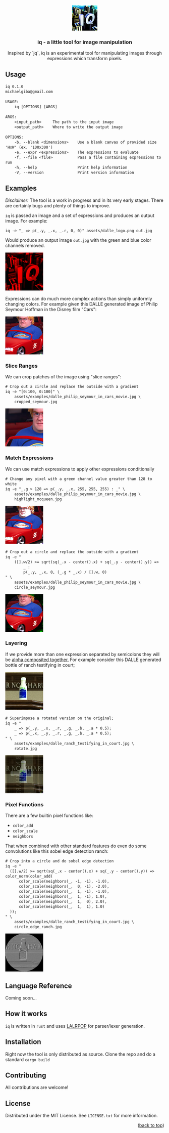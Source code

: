 
<a name="readme-top"></a>


<br />
<div align="center">
  <a href="https://github.com/michaelgiba/iq">
    <img src="assets/dalle_logo.png" alt="Logo" width="80" height="80">
  </a>

<h3 align="center">iq - a little tool for image manipulation</h3>

  <p align="center">
    Inspired by `jq`, iq is an experimental tool for manipulating images through expressions which transform pixels.
  </p>
</div>

## Usage

```
iq 0.1.0
michaelgiba@gmail.com

USAGE:
    iq [OPTIONS] [ARGS]

ARGS:
    <input_path>     The path to the input image
    <output_path>    Where to write the output image

OPTIONS:
    -b, --blank <dimensions>    Use a blank canvas of provided size 'HxW' (ex. '100x300')
    -e, --expr <expressions>    The expressions to evaluate
    -f, --file <file>           Pass a file containing expressions to run
    -h, --help                  Print help information
    -V, --version               Print version information
```


## Examples

*Disclaimer:* The tool is a work in progress and in its very early stages. There are certainly bugs and plenty of things to improve.

`iq` is passed an image and a set of expressions and produces an output image. For example:

```
iq -e "_ => p(_.y, _.x, _.r, 0, 0)" assets/dalle_logo.png out.jpg
```

Would produce an output image `out.jpg` with the green and blue color channels removed.

<a href="https://github.com/michaelgiba/iq">
<img src="assets/examples/ex1_dalle_red.jpg" alt="Logo" width="120" height="120">
</a>


Expressions can do much more complex actions than simply uniformly changing colors. For example given this DALLE generated image of Philip Seymour Hoffman in the Disney film "Cars":

<a href="https://github.com/michaelgiba/iq">
<img src="assets/examples/dalle_philip_seymour_in_cars_movie.jpg" alt="Logo" width="120" height="120">
</a>

### Slice Ranges
We can crop patches of the image using "slice ranges":

```
# Crop out a circle and replace the outside with a gradient
iq -e "[0:100, 0:100]" \
    assets/examples/dalle_philip_seymour_in_cars_movie.jpg \
    cropped_seymour.jpg
```

<a href="https://github.com/michaelgiba/iq">
<img src="assets/examples/ex2_cropped_seymour.jpg" alt="Logo" width="120" height="120">
</a>

### Match Expressions

We can use match expressions to apply other expressions conditionally

```
# Change any pixel with a green channel value greater than 128 to white
iq -e "_.g > 128 => p(_.y, _.x, 255, 255, 255) : _" \
    assets/examples/dalle_philip_seymour_in_cars_movie.jpg \
    highlight_mcqueen.jpg
```
<a href="https://github.com/michaelgiba/iq">
<img src="assets/examples/ex2_highlight_mcqueen.jpg" alt="Logo" width="120" height="120">
</a>

```
# Crop out a circle and replace the outside with a gradient
iq -e "
    ([].w/2) >= sqrt(sq(_.x - center().x) + sq(_.y - center().y)) =>
        _ :
        p(_.y, _.x, 0, (_.g * _.x) / [].w, 0)
" \
    assets/examples/dalle_philip_seymour_in_cars_movie.jpg \
    circle_seymour.jpg
```
<a href="https://github.com/michaelgiba/iq">
<img src="assets/examples/ex2_circle_seymour.jpg" alt="Logo" width="120" height="120">
</a>


### Layering

If we provide more than one expression separated by semicolons they will be <a href="https://en.wikipedia.org/wiki/Alpha_compositing">alpha composited together.</a> For example consider this DALLE
generated bottle of ranch testifying in court;

<a href="https://github.com/michaelgiba/iq">
<img src="assets/examples/dalle_ranch_testifying_in_court.jpg" alt="Logo" width="120" height="120">
</a>


```
# Superimpose a rotated version on the original;
iq -e "
    _ => p(_.y, _.x, _.r, _.g, _.b, _.a * 0.5);
    _ => p(_.x, _.y, _.r, _.g, _.b, _.a * 0.5);
" \
    assets/examples/dalle_ranch_testifying_in_court.jpg \
    rotate.jpg
```
<a href="https://github.com/michaelgiba/iq">
<img src="assets/examples/ex3_rotate_ranch.jpg" alt="Logo" width="120" height="120">
</a>


### Pixel Functions

There are a few builtin pixel functions like:
- `color_add`
- `color_scale`
- `neighbors`

That when combined with other standard features do even do some convolutions like this sobel edge
detection ranch:

```
# Crop into a circle and do sobel edge detection
iq -e "
  ([].w/2) >= sqrt(sq(_.x - center().x) + sq(_.y - center().y)) => color_norm(color_add(
      color_scale(neighbors(_, -1, -1), -1.0),
      color_scale(neighbors(_,  0, -1), -2.0),
      color_scale(neighbors(_,  1, -1), -1.0),
      color_scale(neighbors(_,  1, -1), 1.0),
      color_scale(neighbors(_,  1,  0), 2.0),
      color_scale(neighbors(_,  1,  1), 1.0)
  ));
" \
    assets/examples/dalle_ranch_testifying_in_court.jpg \
    circle_edge_ranch.jpg
```
<a href="https://github.com/michaelgiba/iq">
<img src="assets/examples/ex4_circle_edge_range.jpg" alt="Logo" width="120" height="120">
</a>


## Language Reference

Coming soon...

## How it works

`iq` is written in `rust` and uses <a href="https://github.com/lalrpop/lalrpop">LALRPOP</a> for parser/lexer generation.


## Installation

Right now the tool is only distributed as source. Clone the repo and do a standard `cargo build`

## Contributing

All contributions are welcome!


## License

Distributed under the MIT License. See `LICENSE.txt` for more information.

<p align="right">(<a href="#readme-top">back to top</a>)</p>

